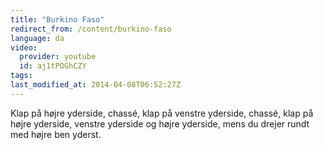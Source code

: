 ```yaml
---
title: "Burkino Faso"
redirect_from: /content/burkino-faso
language: da
video:
  provider: youtube
  id: aj1tPOGhCZY
tags:
last_modified_at: 2014-04-08T06:52:27Z
---
```


Klap på højre yderside, chassé, klap på venstre yderside, chassé, klap på
højre yderside, venstre yderside og højre yderside, mens du drejer rundt med højre ben
yderst.
